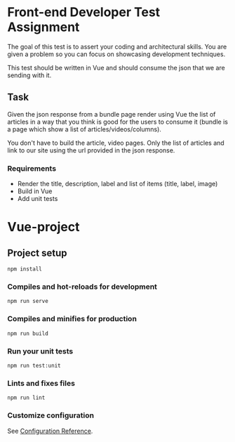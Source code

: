 # Front-end Developer Test Assignment

The goal of this test is to assert your coding and architectural skills.
You are given a problem so you can focus on showcasing development techniques.

This test should be written in Vue and should consume the json that we are sending with it.

## Task

Given the json response from a bundle page render using Vue the list of articles in a way that you think is good for the users to consume it (bundle is a page which show a list of articles/videos/columns).

You don't have to build the article, video pages. Only the list of articles and link to our site using the url provided in the json response.

### Requirements

- Render the title, description, label and list of items (title, label, image)
- Build in Vue
- Add unit tests

# Vue-project

## Project setup
```
npm install
```

### Compiles and hot-reloads for development
```
npm run serve
```

### Compiles and minifies for production
```
npm run build
```

### Run your unit tests
```
npm run test:unit
```

### Lints and fixes files
```
npm run lint
```

### Customize configuration
See [Configuration Reference](https://cli.vuejs.org/config/).

